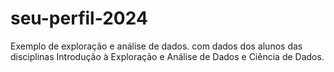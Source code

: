 # seu-perfil-2024
Exemplo de exploração e análise de dados. com dados dos alunos das disciplinas Introdução à Exploração e Análise de Dados e Ciência de Dados.
